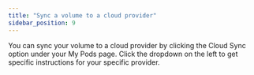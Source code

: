 ```yaml
---
title: "Sync a volume to a cloud provider"
sidebar_position: 9
---
```


You can sync your volume to a cloud provider by clicking the Cloud Sync option under your My Pods page.
Click the dropdown on the left to get specific instructions for your specific provider.
